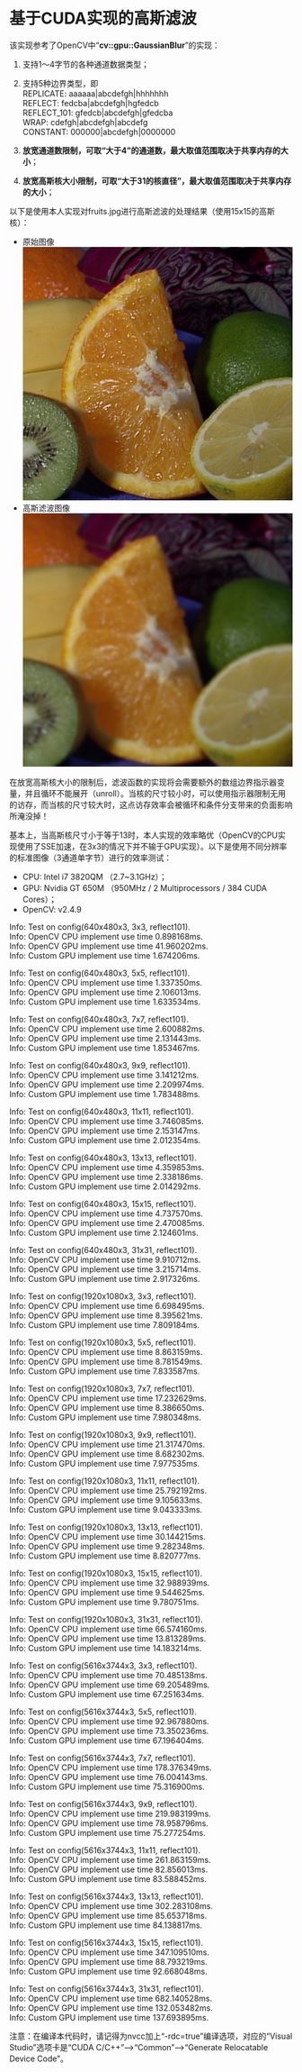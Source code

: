 基于CUDA实现的高斯滤波
====================

该实现参考了OpenCV中“**cv::gpu::GaussianBlur**”的实现：

1. 支持1～4字节的各种通道数据类型；

2. 支持5种边界类型，即  
   REPLICATE:    aaaaaa|abcdefgh|hhhhhhh  
   REFLECT:      fedcba|abcdefgh|hgfedcb  
   REFLECT\_101: gfedcb|abcdefgh|gfedcba  
   WRAP:         cdefgh|abcdefgh|abcdefg  
   CONSTANT:     000000|abcdefgh|0000000

3. **放宽通道数限制，可取“大于4”的通道数，最大取值范围取决于共享内存的大小**；

4. **放宽高斯核大小限制，可取“大于31的核直径”，最大取值范围取决于共享内存的大小**；

以下是使用本人实现对fruits.jpg进行高斯滤波的处理结果（使用15x15的高斯核）：

- 原始图像  
![原始图像](./picture/fruits.jpg)
- 高斯滤波图像  
![高斯滤波图像](./picture/fruits_blured.jpg)

在放宽高斯核大小的限制后，滤波函数的实现将会需要额外的数组边界指示器变量，并且循环不能展开（unroll）。当核的尺寸较小时，可以使用指示器限制无用的访存，而当核的尺寸较大时，这点访存效率会被循环和条件分支带来的负面影响所淹没掉！

基本上，当高斯核尺寸小于等于13时，本人实现的效率略优（OpenCV的CPU实现使用了SSE加速，在3x3的情况下并不输于GPU实现）。以下是使用不同分辨率的标准图像（3通道单字节）进行的效率测试：  

- CPU: Intel i7 3820QM （2.7~3.1GHz）；
- GPU: Nvidia GT 650M （950MHz / 2 Multiprocessors / 384 CUDA Cores）；
- OpenCV: v2.4.9

Info: Test on config(640x480x3, 3x3, reflect101).  
Info: OpenCV CPU implement use time 0.898168ms.  
Info: OpenCV GPU implement use time 41.960202ms.  
Info: Custom GPU implement use time 1.674206ms.  

Info: Test on config(640x480x3, 5x5, reflect101).  
Info: OpenCV CPU implement use time 1.337350ms.  
Info: OpenCV GPU implement use time 2.106013ms.  
Info: Custom GPU implement use time 1.633534ms.  

Info: Test on config(640x480x3, 7x7, reflect101).  
Info: OpenCV CPU implement use time 2.600882ms.  
Info: OpenCV GPU implement use time 2.131443ms.  
Info: Custom GPU implement use time 1.853467ms.  

Info: Test on config(640x480x3, 9x9, reflect101).  
Info: OpenCV CPU implement use time 3.141212ms.  
Info: OpenCV GPU implement use time 2.209974ms.  
Info: Custom GPU implement use time 1.783488ms.  

Info: Test on config(640x480x3, 11x11, reflect101).  
Info: OpenCV CPU implement use time 3.746085ms.  
Info: OpenCV GPU implement use time 2.153147ms.  
Info: Custom GPU implement use time 2.012354ms.  

Info: Test on config(640x480x3, 13x13, reflect101).  
Info: OpenCV CPU implement use time 4.359853ms.  
Info: OpenCV GPU implement use time 2.338186ms.  
Info: Custom GPU implement use time 2.014292ms.  

Info: Test on config(640x480x3, 15x15, reflect101).  
Info: OpenCV CPU implement use time 4.737570ms.  
Info: OpenCV GPU implement use time 2.470085ms.  
Info: Custom GPU implement use time 2.124601ms.  

Info: Test on config(640x480x3, 31x31, reflect101).  
Info: OpenCV CPU implement use time 9.910712ms.  
Info: OpenCV GPU implement use time 3.215714ms.  
Info: Custom GPU implement use time 2.917326ms.  

Info: Test on config(1920x1080x3, 3x3, reflect101).  
Info: OpenCV CPU implement use time 6.698495ms.  
Info: OpenCV GPU implement use time 8.395621ms.  
Info: Custom GPU implement use time 7.809184ms.  

Info: Test on config(1920x1080x3, 5x5, reflect101).  
Info: OpenCV CPU implement use time 8.863159ms.  
Info: OpenCV GPU implement use time 8.781549ms.  
Info: Custom GPU implement use time 7.833587ms.  

Info: Test on config(1920x1080x3, 7x7, reflect101).  
Info: OpenCV CPU implement use time 17.232629ms.  
Info: OpenCV GPU implement use time 8.386650ms.  
Info: Custom GPU implement use time 7.980348ms.  

Info: Test on config(1920x1080x3, 9x9, reflect101).  
Info: OpenCV CPU implement use time 21.317470ms.  
Info: OpenCV GPU implement use time 8.682302ms.  
Info: Custom GPU implement use time 7.977535ms.  

Info: Test on config(1920x1080x3, 11x11, reflect101).  
Info: OpenCV CPU implement use time 25.792192ms.  
Info: OpenCV GPU implement use time 9.105633ms.  
Info: Custom GPU implement use time 9.043333ms.  

Info: Test on config(1920x1080x3, 13x13, reflect101).  
Info: OpenCV CPU implement use time 30.144215ms.  
Info: OpenCV GPU implement use time 9.282348ms.  
Info: Custom GPU implement use time 8.820777ms.  

Info: Test on config(1920x1080x3, 15x15, reflect101).  
Info: OpenCV CPU implement use time 32.988939ms.  
Info: OpenCV GPU implement use time 9.544625ms.  
Info: Custom GPU implement use time 9.780751ms.  

Info: Test on config(1920x1080x3, 31x31, reflect101).  
Info: OpenCV CPU implement use time 66.574160ms.  
Info: OpenCV GPU implement use time 13.813289ms.  
Info: Custom GPU implement use time 14.183214ms.  

Info: Test on config(5616x3744x3, 3x3, reflect101).  
Info: OpenCV CPU implement use time 70.485138ms.  
Info: OpenCV GPU implement use time 69.205489ms.  
Info: Custom GPU implement use time 67.251634ms.  

Info: Test on config(5616x3744x3, 5x5, reflect101).  
Info: OpenCV CPU implement use time 92.967880ms.  
Info: OpenCV GPU implement use time 73.350236ms.  
Info: Custom GPU implement use time 67.196404ms.  

Info: Test on config(5616x3744x3, 7x7, reflect101).  
Info: OpenCV CPU implement use time 178.376349ms.  
Info: OpenCV GPU implement use time 76.004143ms.  
Info: Custom GPU implement use time 75.316900ms.  

Info: Test on config(5616x3744x3, 9x9, reflect101).  
Info: OpenCV CPU implement use time 219.983199ms.  
Info: OpenCV GPU implement use time 78.958796ms.  
Info: Custom GPU implement use time 75.277254ms.  

Info: Test on config(5616x3744x3, 11x11, reflect101).  
Info: OpenCV CPU implement use time 261.863159ms.  
Info: OpenCV GPU implement use time 82.856013ms.  
Info: Custom GPU implement use time 83.588452ms.  

Info: Test on config(5616x3744x3, 13x13, reflect101).  
Info: OpenCV CPU implement use time 302.283108ms.  
Info: OpenCV GPU implement use time 85.653718ms.  
Info: Custom GPU implement use time 84.138817ms.  

Info: Test on config(5616x3744x3, 15x15, reflect101).  
Info: OpenCV CPU implement use time 347.109510ms.  
Info: OpenCV GPU implement use time 88.793219ms.  
Info: Custom GPU implement use time 92.668048ms.  

Info: Test on config(5616x3744x3, 31x31, reflect101).  
Info: OpenCV CPU implement use time 682.140528ms.  
Info: OpenCV GPU implement use time 132.053482ms.  
Info: Custom GPU implement use time 137.693895ms.

注意：在编译本代码时，请记得为nvcc加上“-rdc=true”编译选项，对应的“Visual Studio”选项卡是“CUDA C/C++”-->“Common”-->“Generate Relocatable Device Code”。